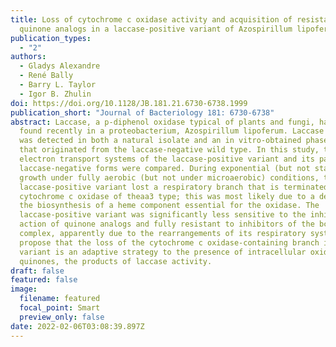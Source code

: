 ```yaml
---
title: Loss of cytochrome c oxidase activity and acquisition of resistance to
  quinone analogs in a laccase-positive variant of Azospirillum lipoferum
publication_types:
  - "2"
authors:
  - Gladys Alexandre
  - René Bally
  - Barry L. Taylor
  - Igor B. Zhulin
doi: https://doi.org/10.1128/JB.181.21.6730-6738.1999
publication_short: "Journal of Bacteriology 181: 6730-6738"
abstract: Laccase, a p-diphenol oxidase typical of plants and fungi, has been
  found recently in a proteobacterium, Azospirillum lipoferum. Laccase activity
  was detected in both a natural isolate and an in vitro-obtained phase variant
  that originated from the laccase-negative wild type. In this study, the
  electron transport systems of the laccase-positive variant and its parental
  laccase-negative forms were compared. During exponential (but not stationary)
  growth under fully aerobic (but not under microaerobic) conditions, the
  laccase-positive variant lost a respiratory branch that is terminated in a
  cytochrome c oxidase of theaa3 type; this was most likely due to a defect in
  the biosynthesis of a heme component essential for the oxidase. The
  laccase-positive variant was significantly less sensitive to the inhibitory
  action of quinone analogs and fully resistant to inhibitors of the bc1
  complex, apparently due to the rearrangements of its respiratory system. We
  propose that the loss of the cytochrome c oxidase-containing branch in the
  variant is an adaptive strategy to the presence of intracellular oxidized
  quinones, the products of laccase activity.
draft: false
featured: false
image:
  filename: featured
  focal_point: Smart
  preview_only: false
date: 2022-02-06T03:08:39.897Z
---
```

